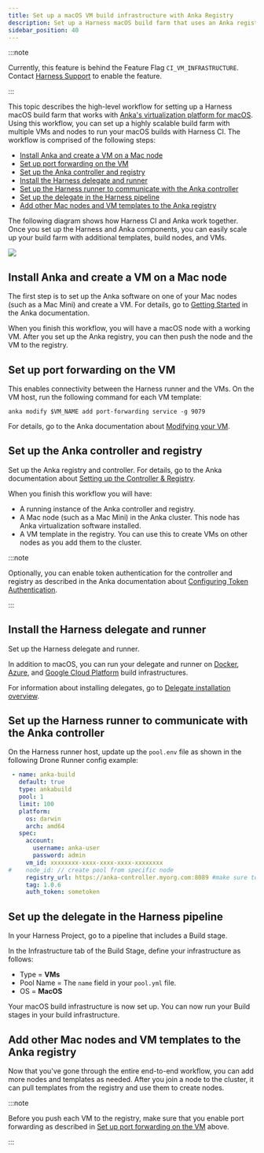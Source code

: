 ```yaml
---
title: Set up a macOS VM build infrastructure with Anka Registry
description: Set up a Harness macOS build farm that uses an Anka registry and controller.
sidebar_position: 40
---
```


:::note

Currently, this feature is behind the Feature Flag `CI_VM_INFRASTRUCTURE`. Contact [Harness Support](mailto:support@harness.io) to enable the feature.

:::

This topic describes the high-level workflow for setting up a Harness macOS build farm that works with [Anka's virtualization platform for macOS](https://docs.veertu.com/anka/what-is-anka/). Using this workflow, you can set up a highly scalable build farm with multiple VMs and nodes to run your macOS builds with Harness CI. The workflow is comprised of the following steps:

- [Install Anka and create a VM on a Mac node](#install-anka-and-create-a-vm-on-a-mac-node)
- [Set up port forwarding on the VM](#set-up-port-forwarding-on-the-vm)
- [Set up the Anka controller and registry](#set-up-the-anka-controller-and-registry)
- [Install the Harness delegate and runner](#install-the-harness-delegate-and-runner)
- [Set up the Harness runner to communicate with the Anka controller](#set-up-the-harness-runner-to-communicate-with-the-anka-controller)
- [Set up the delegate in the Harness pipeline](#set-up-the-delegate-in-the-harness-pipeline)
- [Add other Mac nodes and VM templates to the Anka registry](#add-other-mac-nodes-and-vm-templates-to-the-anka-registry)

The following diagram shows how Harness CI and Anka work together. Once you set up the Harness and Anka components, you can easily scale up your build farm with additional templates, build nodes, and VMs.

![](../static/macos-build-infra-with-anka-registry-mult-nodes.png)

## Install Anka and create a VM on a Mac node

The first step is to set up the Anka software on one of your Mac nodes (such as a Mac Mini) and create a VM. For details, go to [Getting Started](https://docs.veertu.com/anka/anka-virtualization-cli/getting-started/) in the Anka documentation.

When you finish this workflow, you will have a macOS node with a working VM. After you set up the Anka registry, you can then push the node and the VM to the registry.

## Set up port forwarding on the VM

This enables connectivity between the Harness runner and the VMs. On the VM host, run the following command for each VM template:

```
anka modify $VM_NAME add port-forwarding service -g 9079
```

For details, go to the Anka documentation about [Modifying your VM](https://docs.veertu.com/anka/anka-virtualization-cli/getting-started/modifying-your-vm/).

##  Set up the Anka controller and registry

Set up the Anka registry and controller. For details, go to the Anka documentation about [Setting up the Controller & Registry](https://docs.veertu.com/anka/anka-build-cloud/getting-started/setup-controller-and-registry/).

When you finish this workflow you will have:

* A running instance of the Anka controller and registry.
* A Mac node (such as a Mac Mini) in the Anka cluster. This node has Anka virtualization software installed.
* A VM template in the registry. You can use this to create VMs on other nodes as you add them to the cluster.

:::note

Optionally, you can enable token authentication for the controller and registry as described in the Anka documentation about [Configuring Token Authentication](https://docs.veertu.com/anka/anka-build-cloud/advanced-security-features/token-authentication).

:::

## Install the Harness delegate and runner

Set up the Harness delegate and runner.

In addition to macOS, you can run your delegate and runner on [Docker](../define-a-docker-build-infrastructure.md), [Azure](define-a-ci-build-infrastructure-in-azure.md), and [Google Cloud Platform](define-a-ci-build-infrastructure-in-google-cloud-platform.md) build infrastructures.

For information about installing delegates, go to [Delegate installation overview](https://developer.harness.io/docs/platform/Delegates/delegate-concepts/delegate-overview.md).

## Set up the Harness runner to communicate with the Anka controller

On the Harness runner host, update up the `pool.env` file as shown in the following Drone Runner config example:

``` yaml
 - name: anka-build
   default: true
   type: ankabuild
   pool: 1
   limit: 100
   platform:
     os: darwin
     arch: amd64
   spec:
     account:
       username: anka-user
       password: admin
     vm_id: xxxxxxxx-xxxx-xxxx-xxxx-xxxxxxxx
#    node_id: // create pool from specific node
     registry_url: https://anka-controller.myorg.com:8089 #make sure to specify the controller URL
     tag: 1.0.6
     auth_token: sometoken
```

## Set up the delegate in the Harness pipeline

In your Harness Project, go to a pipeline that includes a Build stage.

In the Infrastructure tab of the Build Stage, define your infrastructure as follows:

* Type = **VMs**
* Pool Name = The `name` field in your `pool.yml` file.
* OS = **MacOS**

Your macOS build infrastructure is now set up. You can now run your Build stages in your build infrastructure.

##  Add other Mac nodes and VM templates to the Anka registry

Now that you've gone through the entire end-to-end workflow, you can add more nodes and templates as needed. After you join a node to the cluster, it can pull templates from the registry and use them to create nodes.

:::note

Before you push each VM to the registry, make sure that you enable port forwarding as described in [Set up port forwarding on the VM](#set-up-port-forwarding-on-the-vm) above.

:::
